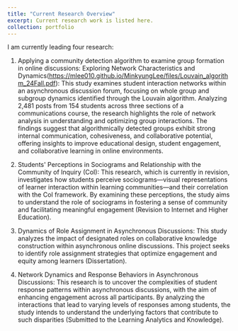 ```yaml
---
title: "Current Research Overview"
excerpt: Current research work is listed here.
collection: portfolio
---
```


I am currently leading four research:

1.	Applying a community detection algorithm to examine group formation in online discussions: Exploring Network Characteristics and Dynamics(https://mlee010.github.io/MinkyungLee/files/Louvain_algorithm_24Fall.pdf): This study examines student interaction networks within an asynchronous discussion forum, focusing on whole group and subgroup dynamics identified through the Louvain algorithm. Analyzing 2,481 posts from 154 students across three sections of a communications course, the research highlights the role of network analysis in understanding and optimizing group interactions. The findings suggest that algorithmically detected groups exhibit strong internal communication, cohesiveness, and collaborative potential, offering insights to improve educational design, student engagement, and collaborative learning in online environments.

2.	Students' Perceptions in Sociograms and Relationship with the Community of Inquiry (CoI): This research, which is currently in revision, investigates how students perceive sociograms—visual representations of learner interaction within learning communities—and their correlation with the CoI framework. By examining these perceptions, the study aims to understand the role of sociograms in fostering a sense of community and facilitating meaningful engagement (Revision to Internet and Higher Education).

3.	Dynamics of Role Assignment in Asynchronous Discussions: This study analyzes the impact of designated roles on collaborative knowledge construction within asynchronous online discussions. This project seeks to identify role assignment strategies that optimize engagement and equity among learners (Dissertation).

4.	Network Dynamics and Response Behaviors in Asynchronous Discussions: This research is to uncover the complexities of student response patterns within asynchronous discussions, with the aim of enhancing engagement across all participants. By analyzing the interactions that lead to varying levels of responses among students, the study intends to understand the underlying factors that contribute to such disparities (Submitted to the Learning Analytics and Knowledge). 


  

